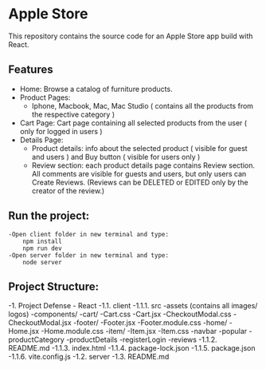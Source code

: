 # Apple Store

This repository contains the source code for an Apple Store app build with React.

## Features

- Home: Browse a catalog of furniture products.
- Product Pages:
    - Iphone, Macbook, Mac, Mac Studio ( contains all the products from the respective category )
- Cart Page: Cart page containing all selected products from the user ( only for logged in users )
- Details Page:
    - Product details: info about the selected product ( visible for guest and users ) and Buy button ( visible for users only )
    - Review section: each product details page contains Review section. All comments are visible for guests and users, but only users can Create Reviews. 
      (Reviews can be DELETED or EDITED only by the creator of the review.)
## Run the project:
    -Open client folder in new terminal and type:
        npm install
        npm run dev
    -Open server folder in new terminal and type:
        node server
## Project Structure: 
    
-1. Project Defense - React
    -1.1. client
       -1.1.1. src
           -assets (contains all images/ logos)
           -components/
               -cart/
                   -Cart.css
                   -Cart.jsx
                   -CheckoutModal.css
                   -CheckoutModal.jsx
               -footer/
                   -Footer.jsx
                   -Footer.module.css
               -home/
                   -Home.jsx
                   -Home.module.css
               -item/
                   -Item.jsx
                   -Item.css
               -navbar
               -popular
               -productCategory
               -productDetails
               -registerLogin
               -reviews
       -1.1.2. README.md
       -1.1.3. index.html
       -1.1.4. package-lock.json
       -1.1.5. package.json
       -1.1.6. vite.config.js
    -1.2. server
    -1.3. README.md
